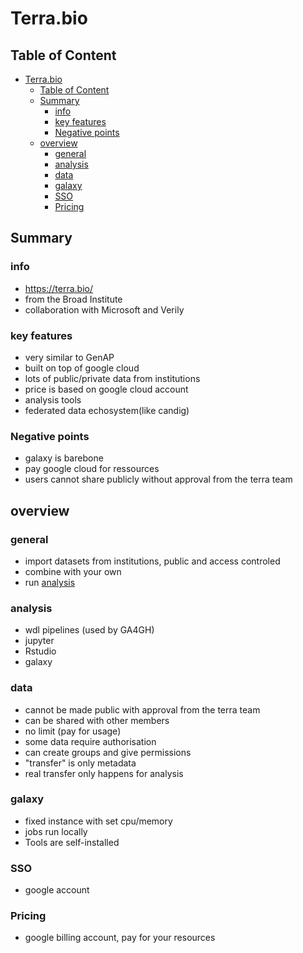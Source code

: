 # Terra.bio

## Table of Content

- [Terra.bio](#terrabio)
  - [Table of Content](#table-of-content)
  - [Summary](#summary)
    - [info](#info)
    - [key features](#key-features)
    - [Negative points](#negative-points)
  - [overview](#overview)
    - [general](#general)
    - [analysis](#analysis)
    - [data](#data)
    - [galaxy](#galaxy)
    - [SSO](#sso)
    - [Pricing](#pricing)

## Summary

### info

- https://terra.bio/ 
- from the Broad Institute
- collaboration with Microsoft and Verily

### key features

- very similar to GenAP
- built on top of google cloud
- lots of public/private data from institutions
- price is based on google cloud account
- analysis tools
- federated data echosystem(like candig)

### Negative points

- galaxy is barebone
- pay google cloud for ressources
- users cannot share publicly without approval from the terra team

## overview

### general

- import datasets from institutions, public and access controled
- combine with your own
- run [analysis](#analysis)

### analysis

- wdl pipelines (used by GA4GH)
- jupyter
- Rstudio
- galaxy

### data

- cannot be made public with approval from the terra team
- can be shared with other members
- no limit (pay for usage)
- some data require authorisation
- can create groups and give permissions
- "transfer" is only metadata
- real transfer only happens for analysis

### galaxy

- fixed instance with set cpu/memory
- jobs run locally
- Tools are self-installed

### SSO

- google account

### Pricing

- google billing account, pay for your resources